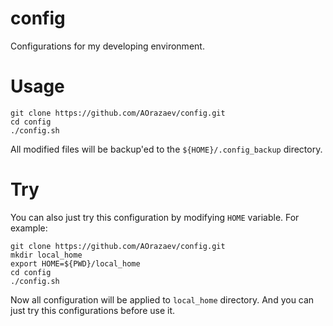 config
======

Configurations for my developing environment.


# Usage

    git clone https://github.com/AOrazaev/config.git
    cd config
    ./config.sh

All modified files will be backup'ed to the `${HOME}/.config_backup` directory.

# Try

You can also just try this configuration by modifying `HOME` variable.
For example:

    git clone https://github.com/AOrazaev/config.git
    mkdir local_home
    export HOME=${PWD}/local_home
    cd config
    ./config.sh

Now all configuration will be applied to `local_home` directory. And you
can just try this configurations before use it.
